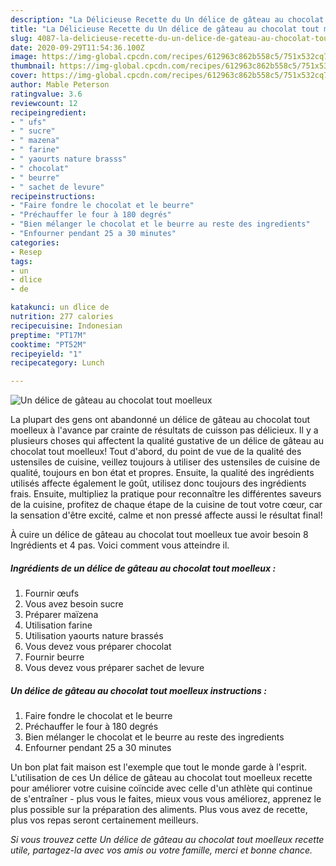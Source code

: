 ```yaml
---
description: "La Délicieuse Recette du Un délice de gâteau au chocolat tout moelleux"
title: "La Délicieuse Recette du Un délice de gâteau au chocolat tout moelleux"
slug: 4087-la-delicieuse-recette-du-un-delice-de-gateau-au-chocolat-tout-moelleux
date: 2020-09-29T11:54:36.100Z
image: https://img-global.cpcdn.com/recipes/612963c862b558c5/751x532cq70/un-delice-de-gateau-au-chocolat-tout-moelleux-photo-principale-de-la-recette.jpg
thumbnail: https://img-global.cpcdn.com/recipes/612963c862b558c5/751x532cq70/un-delice-de-gateau-au-chocolat-tout-moelleux-photo-principale-de-la-recette.jpg
cover: https://img-global.cpcdn.com/recipes/612963c862b558c5/751x532cq70/un-delice-de-gateau-au-chocolat-tout-moelleux-photo-principale-de-la-recette.jpg
author: Mable Peterson
ratingvalue: 3.6
reviewcount: 12
recipeingredient:
- " ufs"
- " sucre"
- " mazena"
- " farine"
- " yaourts nature brasss"
- " chocolat"
- " beurre"
- " sachet de levure"
recipeinstructions:
- "Faire fondre le chocolat et le beurre"
- "Préchauffer le four à 180 degrés"
- "Bien mélanger le chocolat et le beurre au reste des ingredients"
- "Enfourner pendant 25 a 30 minutes"
categories:
- Resep
tags:
- un
- dlice
- de

katakunci: un dlice de 
nutrition: 277 calories
recipecuisine: Indonesian
preptime: "PT17M"
cooktime: "PT52M"
recipeyield: "1"
recipecategory: Lunch

---
```



![Un délice de gâteau au chocolat tout moelleux](https://img-global.cpcdn.com/recipes/612963c862b558c5/751x532cq70/un-delice-de-gateau-au-chocolat-tout-moelleux-photo-principale-de-la-recette.jpg)

La plupart des gens ont abandonné un délice de gâteau au chocolat tout moelleux à l'avance par crainte de résultats de cuisson pas délicieux. Il y a plusieurs choses qui affectent la qualité gustative de un délice de gâteau au chocolat tout moelleux! Tout d'abord, du point de vue de la qualité des ustensiles de cuisine, veillez toujours à utiliser des ustensiles de cuisine de qualité, toujours en bon état et propres. Ensuite, la qualité des ingrédients utilisés affecte également le goût, utilisez donc toujours des ingrédients frais. Ensuite, multipliez la pratique pour reconnaître les différentes saveurs de la cuisine, profitez de chaque étape de la cuisine de tout votre cœur, car la sensation d'être excité, calme et non pressé affecte aussi le résultat final!

<!--inarticleads1-->

À cuire un délice de gâteau au chocolat tout moelleux tue avoir besoin 8 Ingrédients et 4 pas. Voici comment vous atteindre il.

##### Ingrédients de un délice de gâteau au chocolat tout moelleux :

1. Fournir  œufs
1. Vous avez besoin  sucre
1. Préparer  maïzena
1. Utilisation  farine
1. Utilisation  yaourts nature brassés
1. Vous devez vous préparer  chocolat
1. Fournir  beurre
1. Vous devez vous préparer  sachet de levure




<!--inarticleads2-->

##### Un délice de gâteau au chocolat tout moelleux instructions :

1. Faire fondre le chocolat et le beurre
1. Préchauffer le four à 180 degrés
1. Bien mélanger le chocolat et le beurre au reste des ingredients
1. Enfourner pendant 25 a 30 minutes




<!--inarticleads1-->

<p>
Un bon plat fait maison est l'exemple que tout le monde garde à l'esprit. L'utilisation de ces Un délice de gâteau au chocolat tout moelleux recette pour améliorer votre cuisine coïncide avec celle d'un athlète qui continue de s'entraîner - plus vous le faites, mieux vous vous améliorez, apprenez le plus possible sur la préparation des aliments. Plus vous avez de recette, plus vos repas seront certainement meilleurs.
</p>

<p>
<i>Si vous trouvez cette Un délice de gâteau au chocolat tout moelleux recette utile, partagez-la avec vos amis ou votre famille, merci et bonne chance.</i>
</p>
